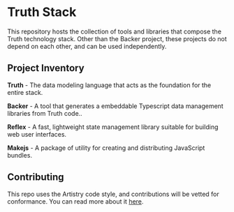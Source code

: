 # Truth Stack

This repository hosts the collection of tools and libraries that compose the Truth technology stack. Other than the Backer project, these projects do not depend on each other, and can be used independently.

## Project Inventory

**Truth** - The data modeling language that acts as the foundation for the entire stack.

**Backer** -  A tool that generates a embeddable Typescript data management libraries from Truth code..

**Reflex** - A fast, lightweight state management library suitable for building web user interfaces.

**Makejs** - A package of utility for creating and distributing JavaScript bundles.

## Contributing

This repo uses the Artistry code style, and contributions will be vetted for conformance. You can read more about it [here](https://github.com/Truebase-com/Artistry).
